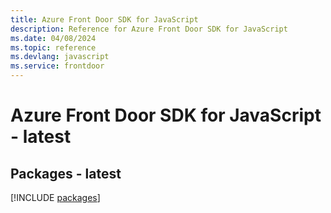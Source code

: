 ```yaml
---
title: Azure Front Door SDK for JavaScript
description: Reference for Azure Front Door SDK for JavaScript
ms.date: 04/08/2024
ms.topic: reference
ms.devlang: javascript
ms.service: frontdoor
---
```

# Azure Front Door SDK for JavaScript - latest
## Packages - latest
[!INCLUDE [packages](front-door-index.md)]